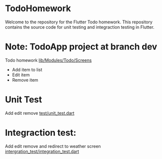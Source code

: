 # TodoHomework
Welcome to the repository for the Flutter Todo homework. This repository contains the source code for unit testing and integraction testing in Flutter.
# Note: TodoApp project at branch dev
Todo homework [lib/Modules/Todo/Screens](https://github.com/EmSyying/TodoHomework/blob/dev/lib/Modules/Todo/Screens/todo_screen.dart)
- Add item to list
- Edit item
- Remove item
# Unit Test
Add edit remove [test/unit_test.dart](https://github.com/EmSyying/TodoHomework/blob/dev/test/unit_test.dart)
# Integraction test:
Add edit remove and redirect to weather screen [intergration_test/integration_test.dart](https://github.com/EmSyying/TodoHomework/blob/dev/intergration_test/integration_test.dart)
